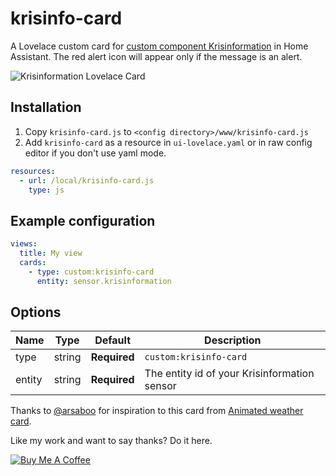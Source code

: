 # krisinfo-card
A Lovelace custom card for [custom component Krisinformation](https://github.com/isabellaalstrom/sensor.krisinformation) in Home Assistant.
The red alert icon will appear only if the message is an alert.

<img src="https://github.com/isabellaalstrom/krisinfo-card/blob/master/krisinfo.png" alt="Krisinformation Lovelace Card" />

## Installation

1. Copy `krisinfo-card.js` to `<config directory>/www/krisinfo-card.js`
2. Add `krisinfo-card` as a resource in `ui-lovelace.yaml` or in raw config editor if you don't use yaml mode.

```yaml
resources:
  - url: /local/krisinfo-card.js
    type: js
```


## Example configuration

```yaml
views:
  title: My view
  cards:
    - type: custom:krisinfo-card
      entity: sensor.krisinformation
```

## Options

| Name | Type | Default | Description
| ---- | ---- | ------- | -----------
| type | string | **Required** | `custom:krisinfo-card`
| entity | string | **Required** | The entity id of your Krisinformation sensor



Thanks to [@arsaboo](https://github.com/arsaboo) for inspiration to this card from [Animated weather card](https://community.home-assistant.io/t/custom-animated-weather-card-for-lovelace/58338).


Like my work and want to say thanks? Do it here.

<a href="https://www.buymeacoffee.com/iq1f96D" target="_blank"><img src="https://www.buymeacoffee.com/assets/img/custom_images/purple_img.png" alt="Buy Me A Coffee" style="height: auto !important;width: auto !important;" ></a>
